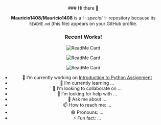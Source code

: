 <center> ### Hi there 👋<center>


**Mauricio1408/Mauricio1408** is a ✨ _special_ ✨ repository because its `README.md` (this file) appears on your GitHub profile.

### Recent Works!

![ReadMe Card](https://github-readme-stats.vercel.app/api/pin/?username=Mauricio1408&repo=Intro-to-Artificial-Intelligence)

![ReadMe Card](https://github-readme-stats.vercel.app/api/pin/?username=Mauricio1408&repo=CCS-221)


![ReadMe Card](https://github-readme-stats.vercel.app/api/pin/?username=Mauricio1408&repo=CC-203)




- 🔭 I’m currently working on [Introduction to Python Assignment](https://github.com/Mauricio1408/CCS221-Midterm-Output)
- 🌱 I’m currently learning ...
- 👯 I’m looking to collaborate on ...
- 🤔 I’m looking for help with ...
- 💬 Ask me about ...
- 📫 How to reach me: ...
- 😄 Pronouns: ...
- ⚡ Fun fact: ...

